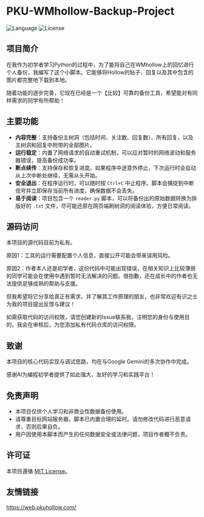 # PKU-WMhollow-Backup-Project

![Language](https://img.shields.io/badge/Language-Python-blue.svg)
![License](https://img.shields.io/badge/License-MIT-green.svg)

## 项目简介

在我作为初学者学习Python的过程中，为了能将自己在WMhollow上的回忆进行个人备份，我编写了这个小脚本。它能够将Hollow的帖子、回复以及其中包含的图片都完整地下载到本地。

随着功能的逐步完善，它现在已经是一个【比较】可靠的备份工具，希望能对有同样需求的同学有所帮助！

## 主要功能

* **内容完整**：支持备份主树洞（包括时间、关注数、回复数）、所有回复，以及主树洞和回复中附带的全部图片。
* **运行稳定**：内置了网络请求的自动重试机制，可以应对暂时的网络波动和服务器错误，提高备份成功率。
* **断点续传**：支持保存和恢复进度。如果程序中途意外停止，下次运行时会自动从上次中断处继续，无需从头开始。
* **安全退出**：在程序运行时，可以随时按 `Ctrl+C` 中止程序。脚本会捕捉到中断信号并立即保存当前所有进度，确保数据不会丢失。
* **易于阅读**：项目包含一个 `reader.py` 脚本，可以将备份出的原始数据转换为排版好的 `.txt` 文件，尽可能还原在网页端刷树洞的阅读体验，方便日常阅读。

## 源码访问

本项目的源代码目前为私有。

原因1：工具的运行需要配置个人信息，直接公开可能会带来误用风险。

原因2：作者本人还是初学者，这份代码中可能出现错误，在相关知识上比较薄弱的同学可能会在使用中遇到暂时无法解决的问题。很抱歉，还在成长中的作者也无法提供足够成熟的帮助与支援。

但我希望将它分享给真正有需求、并了解其工作原理的朋友，也非常欢迎有识之士为我的项目提出反馈与建议！

如需获取代码的访问权限，请您创建新的Issue联系我，注明您的身份与使用目的，我会在审核后，为您添加私有代码仓库的访问权限。

## 致谢

本项目的核心代码实现与调试思路，均在与Google Gemini的多次协作中完成。

感谢AI为编程初学者提供了如此强大、友好的学习和实践平台！

## 免责声明

* 本项目仅供个人学习和非商业性数据备份使用。
* 请尊重目标网站服务器，脚本已内置合理的延时。请勿修改代码进行恶意请求，否则后果自负。
* 用户因使用本脚本而产生的任何数据安全或法律问题，项目作者概不负责。

## 许可证

本项目遵循 [MIT License](LICENSE)。

## 友情链接

https://web.pkuhollow.com/
